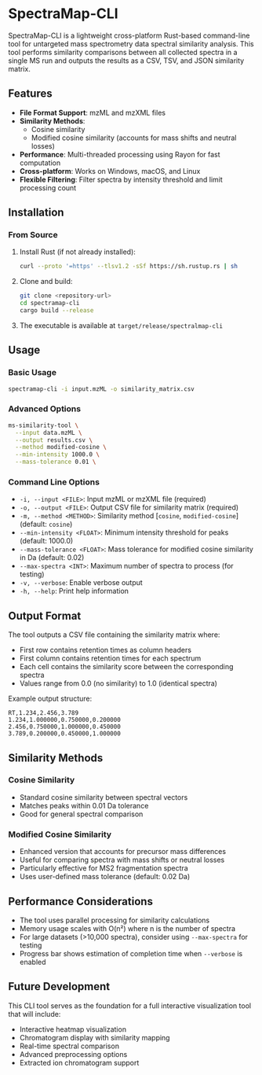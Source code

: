 # SpectraMap-CLI

SpectraMap-CLI is a lightweight cross-platform Rust-based command-line tool for untargeted mass spectrometry data spectral similarity analysis. This tool performs similarity comparisons between all collected spectra in a single MS run and outputs the results as a CSV, TSV, and JSON similarity matrix.

## Features

- **File Format Support**: mzML and mzXML files
- **Similarity Methods**: 
  - Cosine similarity
  - Modified cosine similarity (accounts for mass shifts and neutral losses)
- **Performance**: Multi-threaded processing using Rayon for fast computation
- **Cross-platform**: Works on Windows, macOS, and Linux
- **Flexible Filtering**: Filter spectra by intensity threshold and limit processing count

## Installation

### From Source

1. Install Rust (if not already installed):
   ```bash
   curl --proto '=https' --tlsv1.2 -sSf https://sh.rustup.rs | sh
   ```

2. Clone and build:
   ```bash
   git clone <repository-url>
   cd spectramap-cli
   cargo build --release
   ```

3. The executable is available at `target/release/spectralmap-cli`

## Usage

### Basic Usage

```bash
spectramap-cli -i input.mzML -o similarity_matrix.csv
```

### Advanced Options

```bash
ms-similarity-tool \
  --input data.mzML \
  --output results.csv \
  --method modified-cosine \
  --min-intensity 1000.0 \
  --mass-tolerance 0.01 \
```

### Command Line Options

- `-i, --input <FILE>`: Input mzML or mzXML file (required)
- `-o, --output <FILE>`: Output CSV file for similarity matrix (required)
- `-m, --method <METHOD>`: Similarity method [`cosine`, `modified-cosine`] (default: `cosine`)
- `--min-intensity <FLOAT>`: Minimum intensity threshold for peaks (default: 1000.0)
- `--mass-tolerance <FLOAT>`: Mass tolerance for modified cosine similarity in Da (default: 0.02)
- `--max-spectra <INT>`: Maximum number of spectra to process (for testing)
- `-v, --verbose`: Enable verbose output
- `-h, --help`: Print help information

## Output Format

The tool outputs a CSV file containing the similarity matrix where:
- First row contains retention times as column headers
- First column contains retention times for each spectrum
- Each cell contains the similarity score between the corresponding spectra
- Values range from 0.0 (no similarity) to 1.0 (identical spectra)

Example output structure:
```csv
RT,1.234,2.456,3.789
1.234,1.000000,0.750000,0.200000
2.456,0.750000,1.000000,0.450000
3.789,0.200000,0.450000,1.000000
```

## Similarity Methods

### Cosine Similarity
- Standard cosine similarity between spectral vectors
- Matches peaks within 0.01 Da tolerance
- Good for general spectral comparison

### Modified Cosine Similarity
- Enhanced version that accounts for precursor mass differences
- Useful for comparing spectra with mass shifts or neutral losses
- Particularly effective for MS2 fragmentation spectra
- Uses user-defined mass tolerance (default: 0.02 Da)

## Performance Considerations

- The tool uses parallel processing for similarity calculations
- Memory usage scales with O(n²) where n is the number of spectra
- For large datasets (>10,000 spectra), consider using `--max-spectra` for testing
- Progress bar shows estimation of completion time when `--verbose` is enabled

## Future Development

This CLI tool serves as the foundation for a full interactive visualization tool that will include:
- Interactive heatmap visualization
- Chromatogram display with similarity mapping
- Real-time spectral comparison
- Advanced preprocessing options
- Extracted ion chromatogram support
